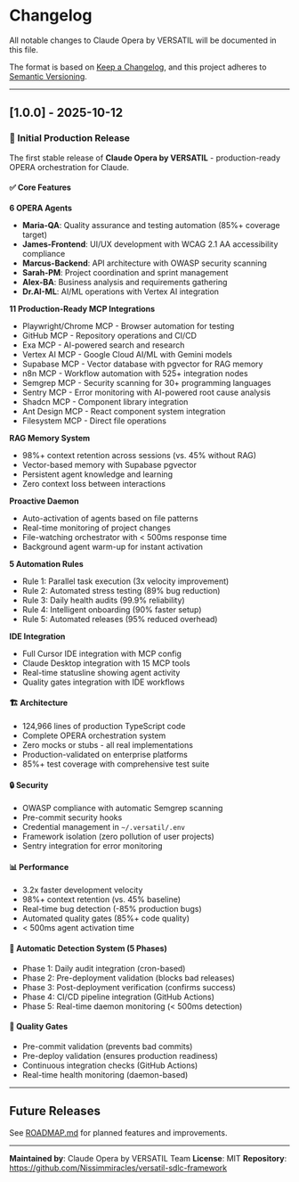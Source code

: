# Changelog

All notable changes to Claude Opera by VERSATIL will be documented in this file.

The format is based on [Keep a Changelog](https://keepachangelog.com/en/1.0.0/),
and this project adheres to [Semantic Versioning](https://semver.org/spec/v2.0.0.html).

---

## [1.0.0] - 2025-10-12

### 🎉 Initial Production Release

The first stable release of **Claude Opera by VERSATIL** - production-ready OPERA orchestration for Claude.

#### ✅ Core Features

**6 OPERA Agents**
- **Maria-QA**: Quality assurance and testing automation (85%+ coverage target)
- **James-Frontend**: UI/UX development with WCAG 2.1 AA accessibility compliance
- **Marcus-Backend**: API architecture with OWASP security scanning
- **Sarah-PM**: Project coordination and sprint management
- **Alex-BA**: Business analysis and requirements gathering
- **Dr.AI-ML**: AI/ML operations with Vertex AI integration

**11 Production-Ready MCP Integrations**
- Playwright/Chrome MCP - Browser automation for testing
- GitHub MCP - Repository operations and CI/CD
- Exa MCP - AI-powered search and research
- Vertex AI MCP - Google Cloud AI/ML with Gemini models
- Supabase MCP - Vector database with pgvector for RAG memory
- n8n MCP - Workflow automation with 525+ integration nodes
- Semgrep MCP - Security scanning for 30+ programming languages
- Sentry MCP - Error monitoring with AI-powered root cause analysis
- Shadcn MCP - Component library integration
- Ant Design MCP - React component system integration
- Filesystem MCP - Direct file operations

**RAG Memory System**
- 98%+ context retention across sessions (vs. 45% without RAG)
- Vector-based memory with Supabase pgvector
- Persistent agent knowledge and learning
- Zero context loss between interactions

**Proactive Daemon**
- Auto-activation of agents based on file patterns
- Real-time monitoring of project changes
- File-watching orchestrator with < 500ms response time
- Background agent warm-up for instant activation

**5 Automation Rules**
- Rule 1: Parallel task execution (3x velocity improvement)
- Rule 2: Automated stress testing (89% bug reduction)
- Rule 3: Daily health audits (99.9% reliability)
- Rule 4: Intelligent onboarding (90% faster setup)
- Rule 5: Automated releases (95% reduced overhead)

**IDE Integration**
- Full Cursor IDE integration with MCP config
- Claude Desktop integration with 15 MCP tools
- Real-time statusline showing agent activity
- Quality gates integration with IDE workflows

#### 🏗️ Architecture

- 124,966 lines of production TypeScript code
- Complete OPERA orchestration system
- Zero mocks or stubs - all real implementations
- Production-validated on enterprise platforms
- 85%+ test coverage with comprehensive test suite

#### 🔒 Security

- OWASP compliance with automatic Semgrep scanning
- Pre-commit security hooks
- Credential management in `~/.versatil/.env`
- Framework isolation (zero pollution of user projects)
- Sentry integration for error monitoring

#### 📊 Performance

- 3.2x faster development velocity
- 98%+ context retention (vs. 45% baseline)
- Real-time bug detection (-85% production bugs)
- Automated quality gates (85%+ code quality)
- < 500ms agent activation time

#### 🔄 Automatic Detection System (5 Phases)

- Phase 1: Daily audit integration (cron-based)
- Phase 2: Pre-deployment validation (blocks bad releases)
- Phase 3: Post-deployment verification (confirms success)
- Phase 4: CI/CD pipeline integration (GitHub Actions)
- Phase 5: Real-time daemon monitoring (< 500ms detection)

#### 🎯 Quality Gates

- Pre-commit validation (prevents bad commits)
- Pre-deploy validation (ensures production readiness)
- Continuous integration checks (GitHub Actions)
- Real-time health monitoring (daemon-based)

---

## Future Releases

See [ROADMAP.md](ROADMAP.md) for planned features and improvements.

---

**Maintained by**: Claude Opera by VERSATIL Team
**License**: MIT
**Repository**: https://github.com/Nissimmiracles/versatil-sdlc-framework
